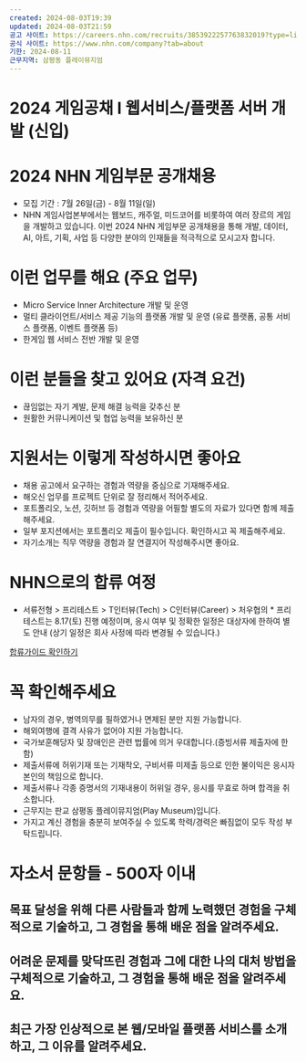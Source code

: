 ```yaml
---
created: 2024-08-03T19:39
updated: 2024-08-03T21:59
공고 사이트: https://careers.nhn.com/recruits/3853922257763832019?type=list
공식 사이트: https://www.nhn.com/company?tab=about
기한: 2024-08-11
근무지역: 삼평동 플레이뮤지엄
---
```


# 2024 게임공채 I 웹서비스/플랫폼 서버 개발 (신입)
# 2024 NHN 게임부문 공개채용

- 모집 기간 : 7월 26일(금) - 8월 11일(일)
- NHN 게임사업본부에서는 웹보드, 캐주얼, 미드코어를 비롯하여 여러 장르의 게임을 개발하고 있습니다. 이번 2024 NHN 게임부문 공개채용을 통해 개발, 데이터, AI, 아트, 기획, 사업 등 다양한 분야의 인재들을 적극적으로 모시고자 합니다.

# 이런 업무를 해요 (주요 업무)

- Micro Service Inner Architecture 개발 및 운영
- 멀티 클라이언트/서비스 제공 기능의 플랫폼 개발 및 운영 (유료 플랫폼, 공통 서비스 플랫폼, 이벤트 플랫폼 등)
- 한게임 웹 서비스 전반 개발 및 운영

# 이런 분들을 찾고 있어요 (자격 요건)

- 끊임없는 자기 계발, 문제 해결 능력을 갖추신 분
- 원활한 커뮤니케이션 및 협업 능력을 보유하신 분

# 지원서는 이렇게 작성하시면 좋아요

- 채용 공고에서 요구하는 경험과 역량을 중심으로 기재해주세요.
- 해오신 업무를 프로젝트 단위로 잘 정리해서 적어주세요.
- 포트폴리오, 노션, 깃허브 등 경험과 역량을 어필할 별도의 자료가 있다면 함께 제출해주세요.
- 일부 포지션에서는 포트폴리오 제출이 필수입니다. 확인하시고 꼭 제출해주세요.
- 자기소개는 직무 역량을 경험과 잘 연결지어 작성해주시면 좋아요.

# NHN으로의 합류 여정

- 서류전형 > 프리테스트 > T인터뷰(Tech) > C인터뷰(Career) > 처우협의 * 프리테스트는 8.17(토) 진행 예정이며, 응시 여부 및 정확한 일정은 대상자에 한하여 별도 안내 (상기 일정은 회사 사정에 따라 변경될 수 있습니다.)

[합류가이드 확인하기](https://careers.nhn.com/guide)

# 꼭 확인해주세요

- 남자의 경우, 병역의무를 필하였거나 면제된 분만 지원 가능합니다.
- 해외여행에 결격 사유가 없어야 지원 가능합니다.
- 국가보훈해당자 및 장애인은 관련 법률에 의거 우대합니다.(증빙서류 제출자에 한함)
- 제출서류에 허위기재 또는 기재착오, 구비서류 미제출 등으로 인한 불이익은 응시자 본인의 책임으로 합니다.
- 제출서류나 각종 증명서의 기재내용이 허위일 경우, 응시를 무효로 하며 합격을 취소합니다.
- 근무지는 판교 삼평동 플레이뮤지엄(Play Museum)입니다.
- 가지고 계신 경험을 충분히 보여주실 수 있도록 학력/경력은 빠짐없이 모두 작성 부탁드립니다.

# 자소서 문항들 - 500자 이내
## 목표 달성을 위해 다른 사람들과 함께 노력했던 경험을 구체적으로 기술하고, 그 경험을 통해 배운 점을 알려주세요.

## 어려운 문제를 맞닥뜨린 경험과 그에 대한 나의 대처 방법을 구체적으로 기술하고, 그 경험을 통해 배운 점을 알려주세요.

## 최근 가장 인상적으로 본 웹/모바일 플랫폼 서비스를 소개하고, 그 이유를 알려주세요.

